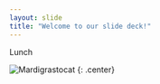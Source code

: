 ```yaml
---
layout: slide
title: "Welcome to our slide deck!"
---
```


Lunch

![Mardigrastocat](https://octodex.github.com/images/Mardigrastocat.png)
{: .center}
